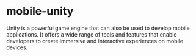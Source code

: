 # mobile-unity
Unity is a powerful game engine that can also be used to develop mobile applications. It offers a wide range of tools and features that enable developers to create immersive and interactive experiences on mobile devices.
